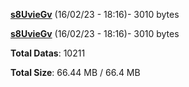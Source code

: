 [**s8UvieGv**](/data/s8UvieGv.txt) (16/02/23 - 18:16)- 3010 bytes

[**s8UvieGv**](/data/s8UvieGv.txt) (16/02/23 - 18:16)- 3010 bytes

**Total Datas**: 10211

**Total Size**: 66.44 MB / 66.4 MB